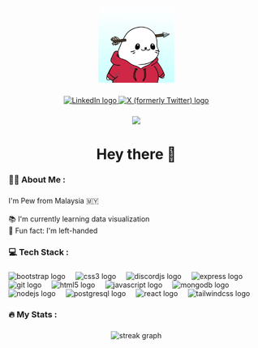 <div align="center">
  <img height="150" src="./pew.png"  />
</div>

###

<div align="center">
  <a href="https://www.linkedin.com/in/0xpew/" target="_blank">
    <img src="https://img.shields.io/static/v1?message=LinkedIn&logo=linkedin&label=&color=0077B5&logoColor=white&labelColor=&style=for-the-badge" height="25" alt="LinkedIn logo"  />
  </a>
  <a href="https://x.com/0xPew" target="_blank">
    <img src="https://img.shields.io/static/v1?message=X (formerly Twitter)&logo=x&label=&color=000000&logoColor=white&labelColor=&style=for-the-badge" height="25" alt="X (formerly Twitter) logo"  />
  </a>
</div>

###

<div align="center">
  <img src="https://visitor-badge.laobi.icu/badge?page_id=0xPew.0xPew&"  />
</div>

###

<h1 align="center">Hey there 👋</h1>

###

<h3 align="left">🧑‍💻 About Me :</h3>

###

<p align="left">I'm Pew from Malaysia 🇲🇾<br><br>📚 I'm currently learning data visualization<br>🎲 Fun fact: I'm left-handed</p>

###

<h3 align="left">💻 Tech Stack :</h3>

###

<div align="left">
  <img src="https://cdn.jsdelivr.net/gh/devicons/devicon/icons/bootstrap/bootstrap-original.svg" height="40" alt="bootstrap logo"  />
  <img width="12" />
  <img src="https://cdn.jsdelivr.net/gh/devicons/devicon/icons/css3/css3-original.svg" height="40" alt="css3 logo"  />
  <img width="12" />
  <img src="https://cdn.jsdelivr.net/gh/devicons/devicon/icons/discordjs/discordjs-original.svg" height="40" alt="discordjs logo"  />
  <img width="12" />
  <img src="https://cdn.jsdelivr.net/gh/devicons/devicon/icons/express/express-original.svg" height="40" alt="express logo"  />
  <img width="12" />
  <img src="https://cdn.jsdelivr.net/gh/devicons/devicon/icons/git/git-original.svg" height="40" alt="git logo"  />
  <img width="12" />
  <img src="https://cdn.jsdelivr.net/gh/devicons/devicon/icons/html5/html5-original.svg" height="40" alt="html5 logo"  />
  <img width="12" />
  <img src="https://cdn.jsdelivr.net/gh/devicons/devicon/icons/javascript/javascript-original.svg" height="40" alt="javascript logo"  />
  <img width="12" />
  <img src="https://cdn.jsdelivr.net/gh/devicons/devicon/icons/mongodb/mongodb-original.svg" height="40" alt="mongodb logo"  />
  <img width="12" />
  <img src="https://cdn.jsdelivr.net/gh/devicons/devicon/icons/nodejs/nodejs-original.svg" height="40" alt="nodejs logo"  />
  <img width="12" />
  <img src="https://cdn.jsdelivr.net/gh/devicons/devicon/icons/postgresql/postgresql-original.svg" height="40" alt="postgresql logo"  />
  <img width="12" />
  <img src="https://cdn.jsdelivr.net/gh/devicons/devicon/icons/react/react-original.svg" height="40" alt="react logo"  />
  <img width="12" />
  <img src="https://cdn.jsdelivr.net/gh/devicons/devicon/icons/tailwindcss/tailwindcss-original-wordmark.svg" height="40" alt="tailwindcss logo"  />
</div>

###

<h3 align="left">🔥   My Stats :</h3>

###

<div align="center">
  <img src="https://streak-stats.demolab.com?user=0xPew&locale=en&mode=daily&theme=gruvbox&hide_border=false&border_radius=5&order=3" height="220" alt="streak graph"  />
</div>

###
